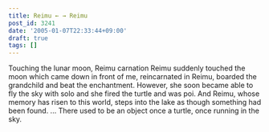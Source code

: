 ```yaml
---
title: Reimu ← → Reimu
post_id: 3241
date: '2005-01-07T22:33:44+09:00'
draft: true
tags: []
---
```


Touching the lunar moon, Reimu carnation Reimu suddenly touched the moon which came down in front of me, reincarnated in Reimu, boarded the grandchild and beat the enchantment. However, she soon became able to fly the sky with solo and she fired the turtle and was poi. And Reimu, whose memory has risen to this world, steps into the lake as though something had been found. ... There used to be an object once a turtle, once running in the sky.
